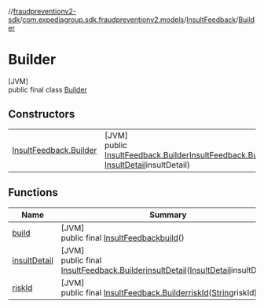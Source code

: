 //[fraudpreventionv2-sdk](../../../../index.md)/[com.expediagroup.sdk.fraudpreventionv2.models](../../index.md)/[InsultFeedback](../index.md)/[Builder](index.md)

# Builder

[JVM]\
public final class [Builder](index.md)

## Constructors

| | |
|---|---|
| [InsultFeedback.Builder](-insult-feedback.-builder.md) | [JVM]<br>public [InsultFeedback.Builder](index.md)[InsultFeedback.Builder](-insult-feedback.-builder.md)([String](https://docs.oracle.com/javase/8/docs/api/java/lang/String.html)riskId, [InsultDetail](../../-insult-detail/index.md)insultDetail) |

## Functions

| Name | Summary |
|---|---|
| [build](build.md) | [JVM]<br>public final [InsultFeedback](../index.md)[build](build.md)() |
| [insultDetail](insult-detail.md) | [JVM]<br>public final [InsultFeedback.Builder](index.md)[insultDetail](insult-detail.md)([InsultDetail](../../-insult-detail/index.md)insultDetail) |
| [riskId](risk-id.md) | [JVM]<br>public final [InsultFeedback.Builder](index.md)[riskId](risk-id.md)([String](https://docs.oracle.com/javase/8/docs/api/java/lang/String.html)riskId) |

